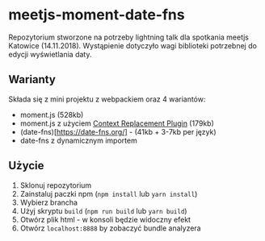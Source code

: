 # meetjs-moment-date-fns

Repozytorium stworzone na potrzeby lightning talk dla spotkania meetjs Katowice (14.11.2018). Wystąpienie dotyczyło wagi biblioteki potrzebnej do edycji wyświetlania daty.

## Warianty

Składa się z mini projektu z webpackiem oraz 4 wariantów:

- moment.js (528kb)
- moment.js z użyciem [Context Replacement Plugin](https://webpack.js.org/plugins/context-replacement-plugin/) (179kb)
- (date-fns)[https://date-fns.org/] - (41kb + 3-7kb per język)
- date-fns z dynamicznym importem

## Użycie

1. Sklonuj repozytorium
2. Zainstaluj paczki npm (`npm install` lub `yarn install`)
3. Wybierz brancha
4. Użyj skryptu `build` (`npm run build` lub `yarn build`)
5. Otwórz plik html - w konsoli będzie widoczny efekt
6. Otwórz `localhost:8888` by zobaczyć bundle analyzera
